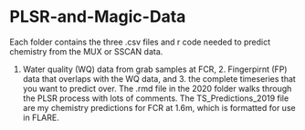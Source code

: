 # PLSR-and-Magic-Data
Each folder contains the three .csv files and r code needed to predict chemistry from the MUX or SSCAN data. 
1. Water quality (WQ) data from grab samples at FCR, 2. Fingerpirnt (FP) data that overlaps with the WQ data, 
and 3. the complete timeseries that you want to predict over. 
The .rmd file in the 2020 folder walks through the PLSR process with lots of comments.
The TS_Predictions_2019 file are my chemistry predictions for FCR at 1.6m, which is formatted for use in FLARE. 

